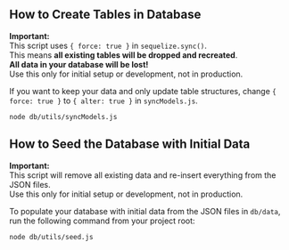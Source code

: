 ## How to Create Tables in Database

**Important:**  
This script uses `{ force: true }` in `sequelize.sync()`.  
This means **all existing tables will be dropped and recreated**.  
**All data in your database will be lost!**  
Use this only for initial setup or development, not in production.

If you want to keep your data and only update table structures, change `{ force: true }` to `{ alter: true }` in `syncModels.js`.

```
node db/utils/syncModels.js
```

## How to Seed the Database with Initial Data

**Important:**  
This script will remove all existing data and re-insert everything from the JSON files.  
Use this only for initial setup or development, not in production.

To populate your database with initial data from the JSON files in `db/data`, run the following command from your project root:

```
node db/utils/seed.js
```
